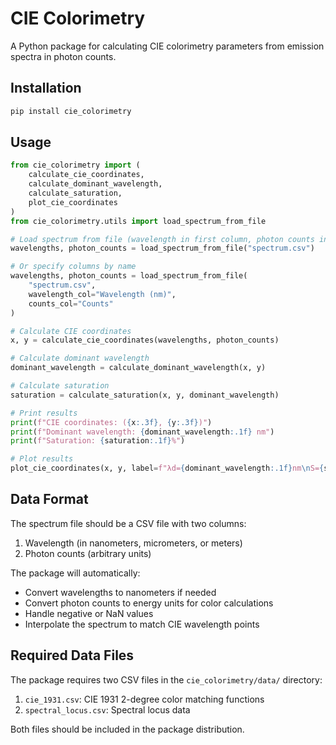 # CIE Colorimetry

A Python package for calculating CIE colorimetry parameters from emission spectra in photon counts.

## Installation

```bash
pip install cie_colorimetry
```

## Usage

```python
from cie_colorimetry import (
    calculate_cie_coordinates, 
    calculate_dominant_wavelength, 
    calculate_saturation,
    plot_cie_coordinates
)
from cie_colorimetry.utils import load_spectrum_from_file

# Load spectrum from file (wavelength in first column, photon counts in second)
wavelengths, photon_counts = load_spectrum_from_file("spectrum.csv")

# Or specify columns by name
wavelengths, photon_counts = load_spectrum_from_file(
    "spectrum.csv",
    wavelength_col="Wavelength (nm)",
    counts_col="Counts"
)

# Calculate CIE coordinates
x, y = calculate_cie_coordinates(wavelengths, photon_counts)

# Calculate dominant wavelength
dominant_wavelength = calculate_dominant_wavelength(x, y)

# Calculate saturation
saturation = calculate_saturation(x, y, dominant_wavelength)

# Print results
print(f"CIE coordinates: ({x:.3f}, {y:.3f})")
print(f"Dominant wavelength: {dominant_wavelength:.1f} nm")
print(f"Saturation: {saturation:.1f}%")

# Plot results
plot_cie_coordinates(x, y, label=f"λd={dominant_wavelength:.1f}nm\nS={saturation:.1f}%")
```

## Data Format

The spectrum file should be a CSV file with two columns:
1. Wavelength (in nanometers, micrometers, or meters)
2. Photon counts (arbitrary units)

The package will automatically:
- Convert wavelengths to nanometers if needed
- Convert photon counts to energy units for color calculations
- Handle negative or NaN values
- Interpolate the spectrum to match CIE wavelength points

## Required Data Files

The package requires two CSV files in the `cie_colorimetry/data/` directory:

1. `cie_1931.csv`: CIE 1931 2-degree color matching functions
2. `spectral_locus.csv`: Spectral locus data

Both files should be included in the package distribution.